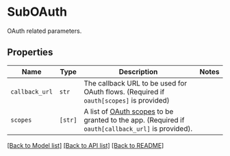 # SubOAuth

OAuth related parameters.

## Properties

| Name | Type | Description | Notes |
| ---- | ---- | ----------- | ----- |
| `callback_url` | ```str``` |  The callback URL to be used for OAuth flows. (Required if `oauth[scopes]` is provided)  |  |
| `scopes` | ```[str]``` |  A list of [OAuth scopes](/api/reference/tag/OAuth) to be granted to the app. (Required if `oauth[callback_url]` is provided).  |  |


[[Back to Model list]](../README.md#documentation-for-models) [[Back to API list]](../README.md#documentation-for-api-endpoints) [[Back to README]](../README.md)



